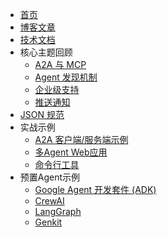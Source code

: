 <!-- docs/_sidebar.md -->

* [首页](/)
* [博客文章](a2a-a-new-era-of-agent-interoperability.md)
* [技术文档](documentation.md)
* 核心主题回顾
  * [A2A 与 MCP](topics/a2a_and_mcp.md)
  * [Agent 发现机制](topics/agent_discovery.md)
  * [企业级支持](topics/enterprise_ready.md)
  * [推送通知](topics/push_notifications.md)
* [JSON 规范](https://github.com/google/A2A/tree/main/specification/json)
* 实战示例
  * [A2A 客户端/服务端示例](https://github.com/agentdevhub/A2A/tree/main/samples/python/common)
  * [多Agent Web应用](https://github.com/agentdevhub/A2A/tree/main/demo/README.md)
  * [命令行工具](https://github.com/agentdevhub/A2A/blob/main/samples/python/hosts/cli/README.md)
* 预置Agent示例
  * [Google Agent 开发套件 (ADK)](https://github.com/agentdevhub/A2A/tree/main/samples/python/agents/google_adk/README.md)
  * [CrewAI](https://github.com/agentdevhub/A2A/tree/main/samples/python/agents/crewai/README.md)
  * [LangGraph](https://github.com/agentdevhub/A2A/tree/main/samples/python/agents/langgraph/README.md)
  * [Genkit](https://github.com/agentdevhub/A2A/tree/main/samples/js/src/agents/README.md)